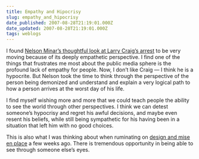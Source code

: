 ```yaml
---
title: Empathy and Hipocrisy
slug: empathy_and_hipocrisy
date_published: 2007-08-28T21:19:01.000Z
date_updated: 2007-08-28T21:19:01.000Z
tags: weblogs
---
```


I found [Nelson Minar’s thoughtful look at Larry Craig’s arrest](http://www.somebits.com/weblog/politics/larry-craig.html) to be very moving because of its deeply empathetic perspective. I find one of the things that frustrates me most about the public media sphere is the profound lack of empathy for people. Now, I don’t like Craig — I think he is a hypocrite. But Nelson took the time to think through the perspective of the person being demonized and understand and explain a very logical path to how a person arrives at the worst day of his life.

I find myself wishing more and more that we could teach people the ability to see the world through other perspectives. I think we can detest someone’s hypocrisy and regret his awful decisions, and maybe even resent his beliefs, while still being sympathetic for his having been in a situation that left him with no good choices.

This is also what I was thinking about when ruminating on [design and mise en place](http://www.dashes.com/anil/2007/08/cooking-up-a-design.html) a few weeks ago. There is tremendous opportunity in being able to see through someone else’s eyes.
